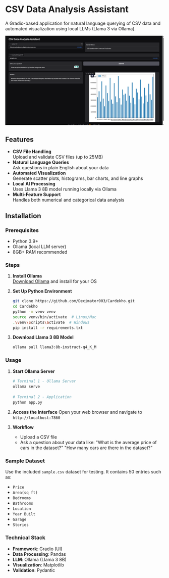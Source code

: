 # CSV Data Analysis Assistant

A Gradio-based application for natural language querying of CSV data and automated visualization using local LLMs (Llama 3 via Ollama).

![Sample Run](Gradio1.png)

## Features

- **CSV File Handling**  
  Upload and validate CSV files (up to 25MB)
- **Natural Language Queries**  
  Ask questions in plain English about your data
- **Automated Visualization**  
  Generate scatter plots, histograms, bar charts, and line graphs
- **Local AI Processing**  
  Uses Llama 3 8B model running locally via Ollama
- **Multi-Feature Support**  
  Handles both numerical and categorical data analysis

## Installation

### Prerequisites
- Python 3.9+
- Ollama (local LLM server)
- 8GB+ RAM recommended

### Steps

1. **Install Ollama**  
   [Download Ollama](https://ollama.ai/download) and install for your OS

2. **Set Up Python Environment**
   ```bash
   git clone https://github.com/Decimator003/Cardekho.git
   cd Cardekho
   python -m venv venv
   source venv/bin/activate  # Linux/Mac
   .\venv\Scripts\activate  # Windows
   pip install -r requirements.txt

3. **Download Llama 3 8B Model**
   ```bash
   ollama pull llama3:8b-instruct-q4_K_M

### Usage

1. **Start Ollama Server**

    ```bash
    # Terminal 1 - Ollama Server
    ollama serve

    # Terminal 2 - Application
    python app.py

2. **Access the Interface**
   Open your web browser and navigate to `http://localhost:7860`

3. **Workflow**
   - Upload a CSV file
   - Ask a question about your data like:
   "What is the average price of cars in the dataset?"
    "How many cars are there in the dataset?"

### Sample Dataset

Use the included `sample.csv` dataset for testing. It contains 50 entries such as:
- `Price`
- `Area(sq ft)`
- `Bedrooms`
- `Bathrooms`
- `Location`
- `Year Built`
- `Garage`
- `Stories`

### Technical Stack
- **Framework**: Gradio (UI)
- **Data Processing**: Pandas
- **LLM**: Ollama (Llama 3 8B)
- **Visualization**: Matplotlib
- **Validation**: Pydantic